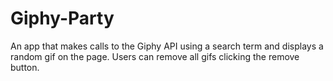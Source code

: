 # Giphy-Party
An app that makes calls to the Giphy API using a search term and displays a random gif on the page. 
Users can remove all gifs clicking the remove button.
